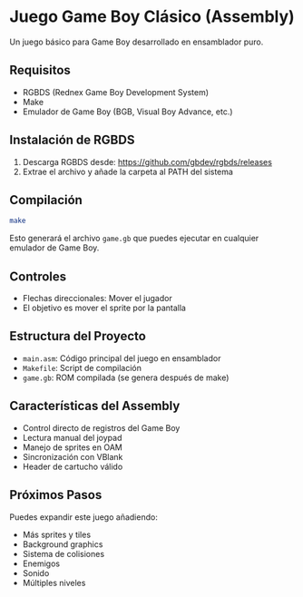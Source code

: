 # Juego Game Boy Clásico (Assembly)

Un juego básico para Game Boy desarrollado en ensamblador puro.

## Requisitos

- RGBDS (Rednex Game Boy Development System)
- Make
- Emulador de Game Boy (BGB, Visual Boy Advance, etc.)

## Instalación de RGBDS

1. Descarga RGBDS desde: https://github.com/gbdev/rgbds/releases
2. Extrae el archivo y añade la carpeta al PATH del sistema

## Compilación

```bash
make
```

Esto generará el archivo `game.gb` que puedes ejecutar en cualquier emulador de Game Boy.

## Controles

- Flechas direccionales: Mover el jugador
- El objetivo es mover el sprite por la pantalla

## Estructura del Proyecto

- `main.asm`: Código principal del juego en ensamblador
- `Makefile`: Script de compilación
- `game.gb`: ROM compilada (se genera después de make)

## Características del Assembly

- Control directo de registros del Game Boy
- Lectura manual del joypad
- Manejo de sprites en OAM
- Sincronización con VBlank
- Header de cartucho válido

## Próximos Pasos

Puedes expandir este juego añadiendo:
- Más sprites y tiles
- Background graphics
- Sistema de colisiones
- Enemigos
- Sonido
- Múltiples niveles